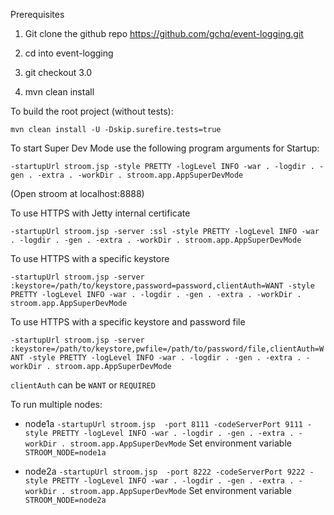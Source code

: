 Prerequisites 

1. Git clone the github repo https://github.com/gchq/event-logging.git

1. cd into event-logging

1. git checkout 3.0

1. mvn clean install

To build the root project (without tests):

`mvn clean install -U -Dskip.surefire.tests=true`

To start Super Dev Mode use the following program arguments for Startup:

`-startupUrl stroom.jsp -style PRETTY -logLevel INFO -war . -logdir . -gen . -extra . -workDir . stroom.app.AppSuperDevMode`

(Open stroom at localhost:8888)

To use HTTPS with Jetty internal certificate

`-startupUrl stroom.jsp -server :ssl -style PRETTY -logLevel INFO -war . -logdir . -gen . -extra . -workDir . stroom.app.AppSuperDevMode`

To use HTTPS with a specific keystore

`-startupUrl stroom.jsp -server :keystore=/path/to/keystore,password=password,clientAuth=WANT -style PRETTY -logLevel INFO -war . -logdir . -gen . -extra . -workDir . stroom.app.AppSuperDevMode`

To use HTTPS with a specific keystore and password file

`-startupUrl stroom.jsp -server :keystore=/path/to/keystore,pwfile=/path/to/password/file,clientAuth=WANT -style PRETTY -logLevel INFO -war . -logdir . -gen . -extra . -workDir . stroom.app.AppSuperDevMode`

`clientAuth` can be `WANT` or `REQUIRED`

To run multiple nodes:

* node1a
`-startupUrl stroom.jsp  -port 8111 -codeServerPort 9111 -style PRETTY -logLevel INFO -war . -logdir . -gen . -extra . -workDir . stroom.app.AppSuperDevMode`
Set environment variable `STROOM_NODE=node1a`

* node2a
`-startupUrl stroom.jsp  -port 8222 -codeServerPort 9222 -style PRETTY -logLevel INFO -war . -logdir . -gen . -extra . -workDir . stroom.app.AppSuperDevMode`
Set environment variable `STROOM_NODE=node2a`